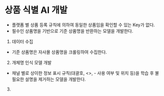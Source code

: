 # 상품 식별 AI 개발
- 플랫폼 별 상품 등록 규칙에 의하여 동일한 상품임을 확인할 수 있는 Key가 없다.
- 필수인 상품명을 기반으로 기준 상품명을 반환하는 모델을 개발한다.

1. 데이터 수집
- 기준 상품명은 자사몰 상품명을 크롤링하여 수집한다.

2. 개체명 인식 모델 개발
- 채널 별로 상이한 정보 표시 규칙(대괄호, <>, - 사용 여부 및 위치 등)을 학습 후 불필요한 설명을 제거하는 모델을 개발한다.
  
3. 
